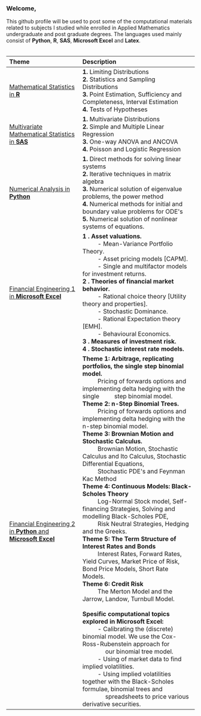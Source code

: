 ### Welcome,

This github profile will be used to post some of the computational materials related to subjects I studied while enrolled in Applied Mathematics undergraduate and post graduate degrees. The languages used mainly consist of <b>Python</b>, <b>R</b>, <b>SAS</b>, <b>Microsoft Excel</b> and <b>Latex</b>.<br><br>


| Theme      | Description |
| :----      |    :------   |  
| <a href='https://github.com/jwGreeff/Second-Year-Mathematical-Statistics-in-R'>Mathematical Statistics in <b>R</b></a>      | <b>1.</b> Limiting Distributions <br><b>2.</b> Statistics and Sampling Distributions <br><b>3.</b> Point Estimation, Sufficiency and Completeness, Interval Estimation <br><b>4.</b> Tests of Hypotheses      |
| <a href='https://github.com/jwGreeff/Third-Year-Multivariate-Mathematical-Statistics-in-SAS'>Multivariate Mathematical Statistics in <b>SAS</b></a>   | <b>1.</b> Multivariate Distributions <br><b>2.</b> Simple and Multiple Linear Regression <br><b>3.</b> One-way ANOVA and ANCOVA <br><b>4.</b> Poisson and Logistic Regression | 
| <a href='https://github.com/jwGreeff/Third-Year-Numerical-Analysis-in-Python'>Numerical Analysis in <b>Python</b></a>  | <b>1.</b> Direct methods for solving linear systems <br><b>2.</b> Iterative techniques in matrix algebra <br><b>3.</b> Numerical solution of eigenvalue problems, the power method <br><b>4.</b> Numerical methods for initial and boundary value problems for ODE's <br><b>5.</b> Numerical solution of nonlinear systems of equations.        | 
| <a href='https://github.com/jwGreeff/Third-Year-Financial-Engineering-1-in-Microsoft-Excel'>Financial Engineering 1 in <b>Microsoft Excel</b></a> | <b>1 . Asset valuations.</b> <br>&emsp; &emsp; - Mean-Variance Portfolio Theory. <br>&emsp; &emsp; - Asset pricing models [CAPM]. <br>&emsp; &emsp; - Single and multifactor models for investment returns. <br><b>2 . Theories of financial market behavior. </b><br>&emsp; &emsp; - Rational choice theory [Utility theory and properties]. <br>&emsp; &emsp; - Stochastic Dominance. <br>&emsp; &emsp; - Rational Expectation theory [EMH]. <br>&emsp; &emsp; - Behavioural Economics. <br><b>3 . Measures of investment risk.</b> <br><b>4 . Stochastic interest rate models.</b>        |
| <a href='https://github.com/jwGreeff/Third-Year-Financial-Engineering-2-in-Python-and-Microsoft-Excel'>Financial Engineering 2 in <b>Python</b> and <b>Microsoft Excel</b></a>  | <b>Theme 1: Arbitrage, replicating portfolios, the single step  binomial model.</b> <br>&emsp; &emsp; Pricing of forwards options and implementing delta hedging with the single&emsp; &emsp; step binomial model. <br><b>Theme 2: n-Step Binomial Trees. </b><br>&emsp; &emsp; Pricing of forwards options and implementing delta hedging with the n-step binomial model. <br><b>Theme 3: Brownian Motion and Stochastic Calculus.</b> <br>&emsp; &emsp; Brownian Motion, Stochastic Calculus and Ito Calculus, Stochastic Differential Equations, <br>&emsp; &emsp; Stochastic PDE's and Feynman Kac Method <br><b>Theme 4: Continuous Models: Black-Scholes Theory</b><br>&emsp; &emsp; Log-Normal Stock model, Self-financing Strategies, Solving and modelling Black-Scholes PDE, <br>&emsp; &emsp; Risk Neutral Strategies, Hedging and the Greeks. <br><b>Theme 5: The Term Structure of Interest Rates and Bonds</b> <br> &emsp; &emsp; Interest Rates, Forward Rates, Yield Curves, Market Price of Risk, Bond Price Models, Short Rate Models. <br><b>Theme 6: Credit Risk</b> <br> &emsp; &emsp; The Merton Model and the Jarrow, Landow, Turnbull Model. <br><br><b>Spesific computational topics explored in Microsoft Excel:</b><br>&emsp; &emsp; - Calibrating the (discrete) binomial model. We use the Cox-Ross-Rubenstein approach for <br>&emsp; &emsp; &emsp; our binomial tree model.<br>&emsp; &emsp; - Using of market data to find implied volatilities.<br>&emsp; &emsp; - Using implied volatilities together with the Black-Scholes formulae, binomial trees and <br>&emsp; &emsp; &emsp; spreadsheets to price various derivative securities.| 
